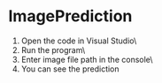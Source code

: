 # ImagePrediction
1. Open the code in Visual Studio\
2. Run the program\
3. Enter image file path in the console\
4. You can see the prediction
